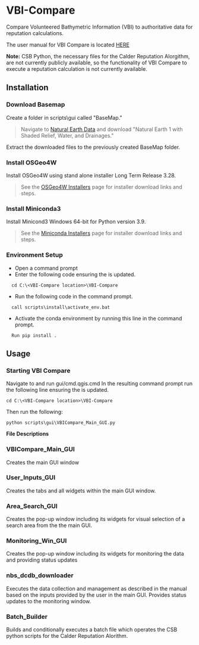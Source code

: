 # VBI-Compare
Compare Volunteered Bathymetric Information (VBI) to authoritative data for reputation calculations.

The user manual for VBI Compare is located [HERE](scripts/gui/Manual)

**Note:** CSB Python, the necessary files for the Calder Reputation Alorgithm, are not currently publicly available,
so the functionality of VBI Compare to execute a reputation calculation is not currently available.

## Installation
### Download Basemap
Create a folder in scripts\gui called "BaseMap."

> Navigate to [Natural Earth Data](https://www.naturalearthdata.com/downloads/10m-raster-data/10m-natural-earth-1/) and download
> "Natural Earth 1 with Shaded Relief, Water, and Drainages."

Extract the downloaded files to the previously created BaseMap folder.

### Install OSGeo4W
Install OSGeo4W using stand alone installer Long Term Release 3.28.
> See the [OSGeo4W Installers](https://qgis.org/en/site/forusers/alldownloads.html#osgeo4w-installer) page for 
> installer download links and steps.

### Install Miniconda3
Install Minicond3 Windows 64-bit for Python version 3.9.
> See the [Miniconda Installers](https://docs.conda.io/en/latest/miniconda.html#windows-installers) page for 
> installer download links and steps.

### Environment Setup
* Open a command prompt
* Enter the following code ensuring the <VBI-Compare location> is updated.
```
  cd C:\<VBI-Compare location>\VBI-Compare
```
* Run the following code in the command prompt.
```
  call scripts\install\activate_env.bat
```
* Activate the conda environment by running this line in the command prompt.
```
  Run pip install .
```

## Usage
### Starting VBI Compare
Navigate to and run gui/cmd.qgis.cmd
In the resulting command prompt run the following line ensuring the <VBI-Compare location> is updated.
```
cd C:\<VBI-Compare location>\VBI-Compare
```
Then run the following:
```
python scripts\gui\VBICompare_Main_GUI.py
```

**File Descriptions**
### VBICompare_Main_GUI
Creates the main GUI window
  
### User_Inputs_GUI
Creates the tabs and all widgets within the main GUI window.

### Area_Search_GUI
Creates the pop-up window including its widgets for visual selection of a search area from the the main GUI.
  
### Monitoring_Win_GUI
Creates the pop-up window including its widgets for monitoring the data and providing status updates

### nbs_dcdb_downloader
Executes the data collection and management as described in the manual based on the inputs provided by the user in the main GUI.
Provides status updates to the monitoring window.
  
### Batch_Builder
Builds and conditionally executes a batch file which operates the CSB python scripts for the Calder Reputation Alorithm.
